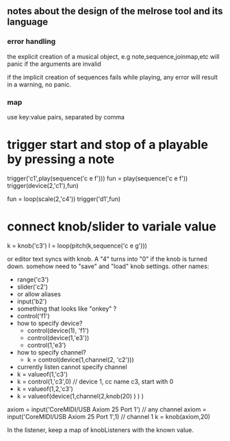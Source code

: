 ## notes about the design of the melrose tool and its language

### error handling
the explicit creation of a musical object, e.g note,sequence,joinmap,etc will panic if the arguments are invalid

if the implicit creation of sequences fails while playing, any error will result in a warning, no panic.

### map

use key:value pairs, separated by comma

# trigger start and stop of a playable by pressing a note
trigger('c1',play(sequence('c e f')))
fun = play(sequence('c e f'))
trigger(device(2,'c1'),fun)

fun = loop(scale(2,'c4'))
trigger('d1',fun)

# connect knob/slider to variale value

k = knob('c3')
l = loop(pitch(k,sequence('c e g')))

or editor text syncs with knob. A "4" turns into "0" if the knob is turned down.
somehow need to "save" and "load" knob settings.
other names:
- range('c3')
- slider('c2')
- or allow aliases
- input('b2')
- something that looks like "onkey" ?
- control('f1')
- how to specify device?  
    - control(device(1), 'f1')
    - control(device(1,'e3'))
    - control(1,'e3')
- how to specify channel?
    - k = control(device(1,channel(2, 'c2')))
- currently listen cannot specify channel
- k = valueof(1,'c3')
- k = control(1,'c3',0)  // device 1, cc name c3, start with 0
- k = valueof(1,2,'c3')
- k = valueof(device(1,channel(2,knob(20) ) ) )

axiom = input('CoreMIDI/USB Axiom 25 Port 1')   // any channel
axiom = input('CoreMIDI/USB Axiom 25 Port 1',1) // channel 1
k = knob(axiom,20)


In the listener, keep a map of knobListeners with the known value.